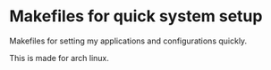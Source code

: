 # Makefiles for quick system setup

Makefiles for setting my applications and configurations quickly.

This is made for arch linux.
